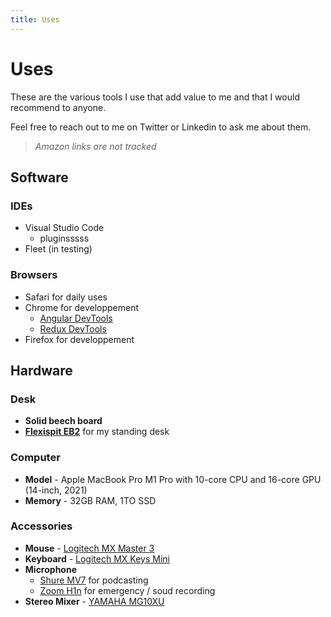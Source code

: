 ```yaml
---
title: Uses
---
```


# Uses

These are the various tools I use that add value to me and that I would recommend to anyone.

Feel free to reach out to me on Twitter or Linkedin to ask me about them.

> _Amazon links are not tracked_

## Software

### IDEs

- Visual Studio Code
  - pluginsssss
- Fleet (in testing)

### Browsers

- Safari for daily uses
- Chrome for developpement
  - [Angular DevTools](https://chrome.google.com/webstore/detail/angular-devtools/ienfalfjdbdpebioblfackkekamfmbnh)
  - [Redux DevTools](https://chrome.google.com/webstore/detail/redux-devtools/lmhkpmbekcpmknklioeibfkpmmfibljd)
- Firefox for developpement

## Hardware

### Desk

- **Solid beech board**
- **[Flexispit EB2](https://www.amazon.fr/FLEXISPOT-Réglable-Electrique-Smart-pour-Automatique/dp/B01N31553J)** for my standing desk

### Computer

- **Model** - Apple MacBook Pro M1 Pro with 10-core CPU and 16-core GPU (14-inch, 2021)
- **Memory** - 32GB RAM, 1TO SSD

### Accessories

- **Mouse** - [Logitech MX Master 3](https://www.amazon.fr/Logitech-Master-Performante-Ultra-Rapide-Ergonomique/dp/B07W5JKHFZ/)
- **Keyboard** - [Logitech MX Keys Mini](https://www.amazon.fr/Logitech-Minimaliste-Rétroéclairé-Compatible-Construction/dp/B07W4DH9QZ)
- **Microphone**
  - [Shure MV7](https://www.amazon.fr/Shure-Microphone-Podcasting-lEnregistrement-Entièrement/dp/B08G7RG9ML/) for podcasting
  - [Zoom H1n](https://www.amazon.fr/Zoom-H1n-IF-Enregistreur-Numérique/dp/B077QZPDM6/) for emergency / soud recording
- **Stereo Mixer** - [YAMAHA MG10XU](https://www.amazon.com/Yamaha-MG10XU-10-Input-Stereo-Effects/dp/B00IBIVL42)
